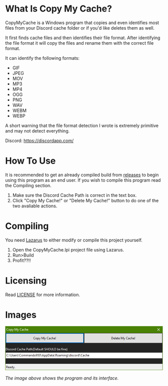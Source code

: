 # What Is Copy My Cache?
CopyMyCache is a Windows program that copies and even identifies most files from your Discord cache folder or if you'd like deletes them as well.

It first finds cache files and then identifies their file format. After identifying the file format it will copy the files and rename them with the correct file format.

It can identify the following formats: 
* GIF
* JPEG
* MOV
* MP3
* MP4
* OGG
* PNG
* WAV
* WEBM
* WEBP

A short warning that the file format detection I wrote is extremely primitive and may not detect everything.

Discord: <https://discordapp.com/>

# How To Use
It is recommended to get an already compiled build from [releases](https://github.com/Commando950/CopyMyCache/releases) to begin using this program as an end user. If you wish to compile this program read the Compiling section.

1. Make sure the Discord Cache Path is correct in the text box.
2. Click "Copy My Cache!" or "Delete My Cache!" button to do one of the two avaliable actions.

# Compiling
You need [Lazarus](https://www.lazarus-ide.org/) to either modify or compile this project yourself.

1. Open the CopyMyCache.lpi project file using Lazarus.
2. Run>Build
3. Profit??!!

# Licensing
Read [LICENSE](../master/LICENSE) for more information.

# Images

![Image](https://raw.githubusercontent.com/Commando950/CopyMyCache/master/example.png "The program interface.")

*The image above shows the program and its interface.*
